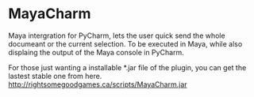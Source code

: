 # MayaCharm
Maya intergration for PyCharm, lets the user quick send the whole documeant or the current selection.
To be executed in Maya, while also displaing the output of the Maya console in PyCharm.

For those just wanting a installable *.jar file of the plugin, you can get the lastest stable one from here.
http://rightsomegoodgames.ca/scripts/MayaCharm.jar
